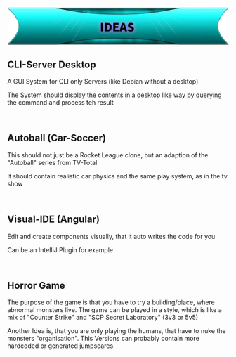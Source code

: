![Banner](../assets/ideasBanner.png)

## CLI-Server Desktop

A GUI System for CLI only Servers (like Debian without a desktop)

The System should display the contents in a desktop like way by querying the command and process teh result

<br>

## Autoball (Car-Soccer)

This should not just be a Rocket League clone, but an adaption of the "Autoball" series from TV-Total

It should contain realistic car physics and the same play system, as in the tv show

<br>

## Visual-IDE (Angular)

Edit and create components visually, that it auto writes the code for you

Can be an IntelliJ Plugin for example

<br>

## Horror Game

The purpose of the game is that you have to try a building/place, where abnormal monsters live. The game can be played in a style, which is like a mix of "Counter Strike" and "SCP Secret Laboratory" (3v3 or 5v5)

Another Idea is, that you are only playing the humans, that have to nuke the monsters "organisation". This Versions can probably contain more hardcoded or generated jumpscares.
